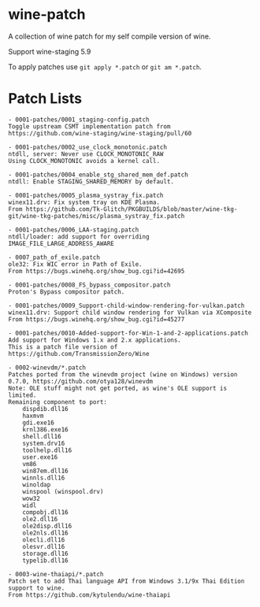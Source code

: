 # wine-patch

A collection of wine patch for my self compile version of wine.

Support wine-staging 5.9

To apply patches use `git apply *.patch` or `git am *.patch`.

# Patch Lists

    - 0001-patches/0001_staging-config.patch
    Toggle upstream CSMT implementation patch from https://github.com/wine-staging/wine-staging/pull/60

    - 0001-patches/0002_use_clock_monotonic.patch
    ntdll, server: Never use CLOCK_MONOTONIC_RAW
    Using CLOCK_MONOTONIC avoids a kernel call.

    - 0001-patches/0004_enable_stg_shared_mem_def.patch
    ntdll: Enable STAGING_SHARED_MEMORY by default.

    - 0001-patches/0005_plasma_systray_fix.patch
    winex11.drv: Fix system tray on KDE Plasma.
    From https://github.com/Tk-Glitch/PKGBUILDS/blob/master/wine-tkg-git/wine-tkg-patches/misc/plasma_systray_fix.patch

    - 0001-patches/0006_LAA-staging.patch
    ntdll/loader: add support for overriding IMAGE_FILE_LARGE_ADDRESS_AWARE

    - 0007_path_of_exile.patch
    ole32: Fix WIC error in Path of Exile.
    From https://bugs.winehq.org/show_bug.cgi?id=42695

    - 0001-patches/0008_FS_bypass_compositor.patch
    Proton's Bypass compositor patch.

    - 0001-patches/0009_Support-child-window-rendering-for-vulkan.patch
    winex11.drv: Support child window rendering for Vulkan via XComposite
    From https://bugs.winehq.org/show_bug.cgi?id=45277

    - 0001-patches/0010-Added-support-for-Win-1-and-2-applications.patch
    Add support for Windows 1.x and 2.x applications.
    This is a patch file version of https://github.com/TransmissionZero/Wine

    - 0002-winevdm/*.patch
    Patches ported from the winevdm project (wine on Windows) version 0.7.0, https://github.com/otya128/winevdm
    Note: OLE stuff might not get ported, as wine's OLE support is limited.
    Remaining component to port:
        dispdib.dll16
        haxmvm
        gdi.exe16
        krnl386.exe16
        shell.dll16
        system.drv16
        toolhelp.dll16
        user.exe16
        vm86
        win87em.dll16
        winnls.dll16
        winoldap
        winspool (winspool.drv)
        wow32
        widl
        compobj.dll16
        ole2.dll16
        ole2disp.dll16
        ole2nls.dll16
        olecli.dll16
        olesvr.dll16
        storage.dll16
        typelib.dll16

    - 0003-wine-thaiapi/*.patch
    Patch set to add Thai language API from Windows 3.1/9x Thai Edition support to wine.
    From https://github.com/kytulendu/wine-thaiapi
